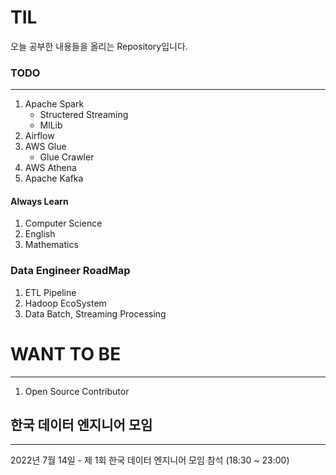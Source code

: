 # TIL

오늘 공부한 내용들을 올리는 Repository입니다.

### TODO
---

1. Apache Spark
    - Structered Streaming
    - MlLib
2. Airflow
3. AWS Glue
    - Glue Crawler
4. AWS Athena
5. Apache Kafka

#### Always Learn
1. Computer Science
2. English
3. Mathematics

### Data Engineer RoadMap

1. ETL Pipeline
2. Hadoop EcoSystem
3. Data Batch, Streaming Processing

# WANT TO BE
---
1. Open Source Contributor



## 한국 데이터 엔지니어 모임

---

2022년 7월 14일 - 제 1회 한국 데이터 엔지니어 모임 참석 (18:30 ~ 23:00)
